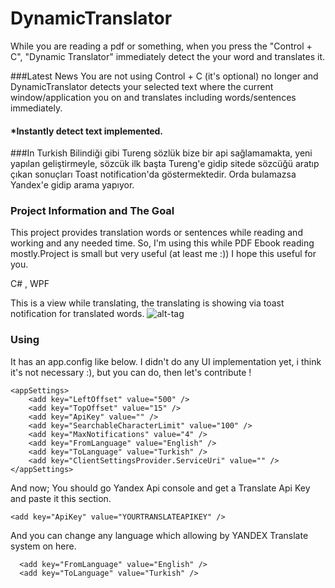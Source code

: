 # DynamicTranslator
While you are reading a pdf or something, when you press the "Control + C",  "Dynamic Translator" immediately detect the your word and translates it.

###Latest News
You are not using Control + C (it's optional) no longer and DynamicTranslator detects your selected text where the current window/application you on and translates including words/sentences immediately.

#### *Instantly detect text implemented.



###In Turkish
Bilindiği gibi Tureng sözlük bize bir api sağlamamakta, yeni yapılan geliştirmeyle, sözcük ilk başta Tureng'e gidip sitede sözcüğü aratıp çıkan sonuçları Toast notification'da göstermektedir. Orda bulamazsa Yandex'e gidip arama yapıyor.

### Project Information and The Goal
This project provides translation words or sentences while reading and working and any needed time. So, I'm using this while PDF Ebook reading mostly.Project is small but very useful (at least me :)) I hope this useful for you.

C# , WPF

This is a view while translating, the translating is showing via toast notification for translated words.
![alt-tag](http://i57.tinypic.com/r9mrdg.png)

### Using
It has an app.config like below. I didn't do any UI implementation yet, i think it's not necessary :), but you can do, then let's contribute !

```
<appSettings>
    <add key="LeftOffset" value="500" />
    <add key="TopOffset" value="15" />
    <add key="ApiKey" value="" />
    <add key="SearchableCharacterLimit" value="100" />
    <add key="MaxNotifications" value="4" />
    <add key="FromLanguage" value="English" />
    <add key="ToLanguage" value="Turkish" />
    <add key="ClientSettingsProvider.ServiceUri" value="" />
</appSettings>
  ```
  
  And now; You should go Yandex Api console and get a Translate Api Key and paste it  this section.
  ```
  <add key="ApiKey" value="YOURTRANSLATEAPIKEY" /> 
  ```
  
  And you can change any language which allowing by YANDEX Translate system on here.
  ```
    <add key="FromLanguage" value="English" />
    <add key="ToLanguage" value="Turkish" />
  ```
  
  
